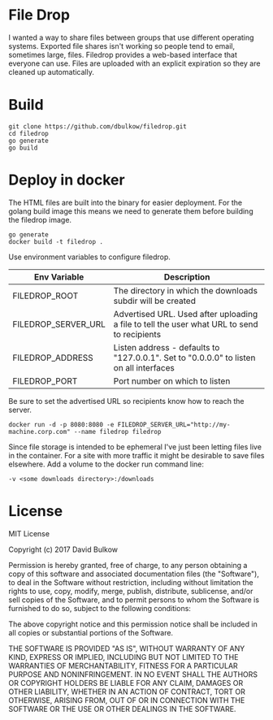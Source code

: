 # File Drop
I wanted a way to share files between groups that use different operating systems. Exported file shares isn't working so people tend to email, sometimes large, files. Filedrop provides a web-based interface that everyone can use. Files are uploaded with an explicit expiration so they are cleaned up automatically.
# Build
```
git clone https://github.com/dbulkow/filedrop.git
cd filedrop
go generate
go build
```
# Deploy in docker
The HTML files are built into the binary for easier deployment. For the golang build image this means we need to generate them before building the filedrop image.
```
go generate
docker build -t filedrop .
```
Use environment variables to configure filedrop.

| Env Variable     | Description |
| ------------     | ----------- |
| FILEDROP_ROOT    | The directory in which the downloads subdir will be created|
| FILEDROP_SERVER_URL     | Advertised URL. Used after uploading a file to tell the user what URL to send to recipients |
| FILEDROP_ADDRESS | Listen address - defaults to "127.0.0.1". Set to "0.0.0.0" to listen on all interfaces |
| FILEDROP_PORT    | Port number on which to listen |

Be sure to set the advertised URL so recipients know how to reach the server.
```
docker run -d -p 8080:8080 -e FILEDROP_SERVER_URL="http://my-machine.corp.com" --name filedrop filedrop
```

Since file storage is intended to be ephemeral I've just been letting files live in the container. For a site with more traffic it might be desirable to save files elsewhere. Add a volume to the docker run command line:
```
-v <some downloads directory>:/downloads
```

# License

MIT License

Copyright (c) 2017 David Bulkow

Permission is hereby granted, free of charge, to any person obtaining a copy
of this software and associated documentation files (the "Software"), to deal
in the Software without restriction, including without limitation the rights
to use, copy, modify, merge, publish, distribute, sublicense, and/or sell
copies of the Software, and to permit persons to whom the Software is
furnished to do so, subject to the following conditions:

The above copyright notice and this permission notice shall be included in all
copies or substantial portions of the Software.

THE SOFTWARE IS PROVIDED "AS IS", WITHOUT WARRANTY OF ANY KIND, EXPRESS OR
IMPLIED, INCLUDING BUT NOT LIMITED TO THE WARRANTIES OF MERCHANTABILITY,
FITNESS FOR A PARTICULAR PURPOSE AND NONINFRINGEMENT. IN NO EVENT SHALL THE
AUTHORS OR COPYRIGHT HOLDERS BE LIABLE FOR ANY CLAIM, DAMAGES OR OTHER
LIABILITY, WHETHER IN AN ACTION OF CONTRACT, TORT OR OTHERWISE, ARISING FROM,
OUT OF OR IN CONNECTION WITH THE SOFTWARE OR THE USE OR OTHER DEALINGS IN THE
SOFTWARE.
